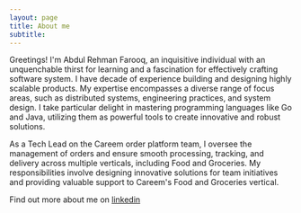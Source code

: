 ```yaml
---
layout: page
title: About me
subtitle: 
---
```

Greetings! I'm Abdul Rehman Farooq, an inquisitive individual with an unquenchable thirst for learning and a fascination 
for effectively crafting software system. I have decade of experience building and designing highly scalable products. 
My expertise encompasses a diverse range of focus areas, such as distributed systems, engineering practices, and system design. 
I take particular delight in mastering programming languages like Go and Java, utilizing them as powerful tools to create 
innovative and robust solutions.

As a Tech Lead on the Careem order platform team, I oversee the management of orders and ensure smooth processing, tracking, 
and delivery across multiple verticals, including Food and Groceries. My responsibilities involve designing innovative solutions 
for team initiatives and providing valuable support to Careem's Food and Groceries vertical.

Find out more about me on [linkedin](https://www.linkedin.com/in/abdulrehmanfarooq/)